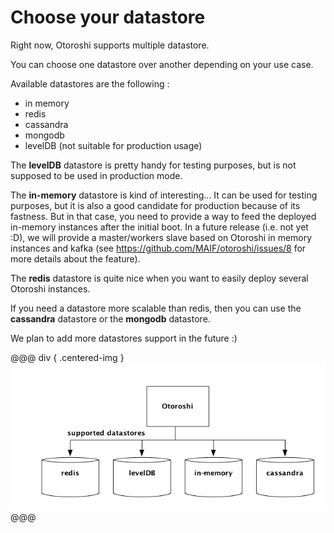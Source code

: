 # Choose your datastore

Right now, Otoroshi supports multiple datastore.

You can choose one datastore over another depending on your use case.

Available datastores are the following :

* in memory
* redis
* cassandra
* mongodb
* levelDB (not suitable for production usage)

The **levelDB** datastore is pretty handy for testing purposes, but is not supposed to be used in production mode.

The **in-memory** datastore is kind of interesting... It can be used for testing purposes, but it is also a good candidate for production because of its fastness. But in that case, you need to provide a way to feed the deployed in-memory instances after the initial boot. In a future release (i.e. not yet :D), we will provide a master/workers slave based on Otoroshi in memory instances and kafka (see https://github.com/MAIF/otoroshi/issues/8 for more details about the feature).

The **redis** datastore is quite nice when you want to easily deploy several Otoroshi instances.

If you need a datastore more scalable than redis, then you can use the **cassandra** datastore or the **mongodb** datastore.

We plan to add more datastores support in the future :)

@@@ div { .centered-img }
<img src="../img/datastores.png" />
@@@
